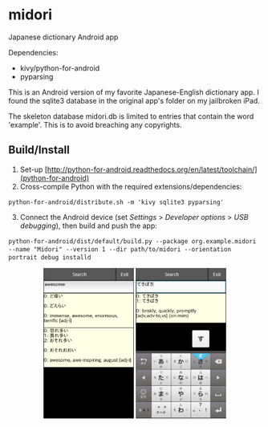 midori
======

Japanese dictionary Android app

Dependencies:
- kivy/python-for-android
- pyparsing

This is an Android version of my favorite Japanese-English dictionary app.
I found the sqlite3 database in the original app's folder on my jailbroken iPad.

The skeleton database midori.db is limited to entries that contain the word 'example'. This is to avoid breaching any copyrights.


## Build/Install
1. Set-up [http://python-for-android.readthedocs.org/en/latest/toolchain/](python-for-android)
2. Cross-compile Python with the required extensions/dependencies:
```
python-for-android/distribute.sh -m 'kivy sqlite3 pyparsing'
```
3. Connect the Android device (set *Settings* > *Developer options* > *USB debugging*), then build and push the app: 
```
python-for-android/dist/default/build.py --package org.example.midori --name "Midori" --version 1 --dir path/to/midori --orientation portrait debug installd
```

<div align="center"><img src="docs/english.png" alt="English" height="300px"/>
<span> </span>
<img src="docs/japanese.png" alt="Japanese" height="300px"/></div>
